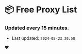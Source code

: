 # :package: Free Proxy List
### Updated every 15 minutes.

- Last updated: `2024-05-23 20:58`

:heart:
